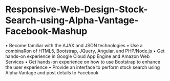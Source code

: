 # Responsive-Web-Design-Stock-Search-using-Alpha-Vantage-Facebook-Mashup
• Become familiar with the AJAX and JSON technologies • Use a combinaRon of HTML5, Bootstrap, JQuery, Angular, and PHP/Node.js • Get hands-on experience in Google Cloud App Engine and Amazon Web Services • Get hands-on experience on how to use Bootstrap to enhance the user experience • Provide an interface to perform stock search using Alpha Vantage and post details to Facebook
